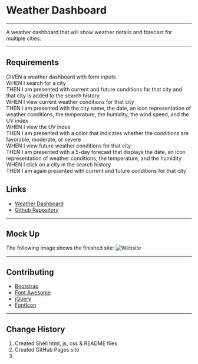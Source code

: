 # Weather Dashboard

---

A weather dashboard that will show weather details and forecast for multiple cities. 

---

## Requirements

GIVEN a weather dashboard with form inputs \
WHEN I search for a city \
THEN I am presented with current and future conditions for that city and that city is added to the search history \
WHEN I view current weather conditions for that city \
THEN I am presented with the city name, the date, an icon representation of weather conditions, the temperature, the humidity, the wind speed, and the UV index \
WHEN I view the UV index \
THEN I am presented with a color that indicates whether the conditions are favorable, moderate, or severe \
WHEN I view future weather conditions for that city \
THEN I am presented with a 5-day forecast that displays the date, an icon representation of weather conditions, the temperature, and the humidity \
WHEN I click on a city in the search history \
THEN I am again presented with current and future conditions for that city

## Links

* [Weather Dashboard]()
* [Github Repository](https://github.com/JonDnv/WeatherDashboard)
  
---

## Mock Up

The following image shows the finished site:
![Website]()

---

## Contributing

* [Bootstrap](https://getbootstrap.com/)
* [Font Awesome](https://fontawesome.com/)
* [jQuery](https://jquery.com/)
* [FontIcon](https://gauger.io/fonticon/)

---

## Change History

 1. Created Shell html, js, css & README files
 2. Created GitHub Pages site
 3. 